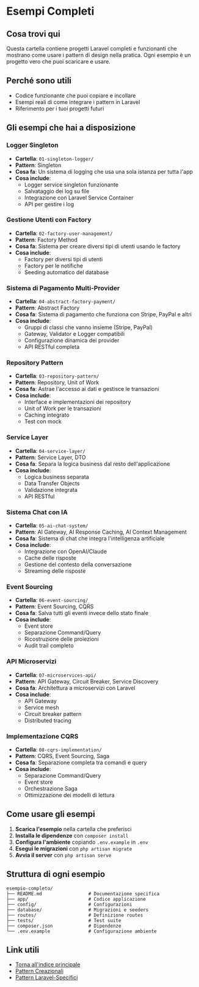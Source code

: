 # Esempi Completi

## Cosa trovi qui
Questa cartella contiene progetti Laravel completi e funzionanti che mostrano come usare i pattern di design nella pratica. Ogni esempio è un progetto vero che puoi scaricare e usare.

## Perché sono utili
- Codice funzionante che puoi copiare e incollare
- Esempi reali di come integrare i pattern in Laravel
- Riferimento per i tuoi progetti futuri

## Gli esempi che hai a disposizione

### Logger Singleton
- **Cartella**: `01-singleton-logger/`
- **Pattern**: Singleton
- **Cosa fa**: Un sistema di logging che usa una sola istanza per tutta l'app
- **Cosa include**: 
  - Logger service singleton funzionante
  - Salvataggio dei log su file
  - Integrazione con Laravel Service Container
  - API per gestire i log

### Gestione Utenti con Factory
- **Cartella**: `02-factory-user-management/`
- **Pattern**: Factory Method
- **Cosa fa**: Sistema per creare diversi tipi di utenti usando le factory
- **Cosa include**:
  - Factory per diversi tipi di utenti
  - Factory per le notifiche
  - Seeding automatico del database

### Sistema di Pagamento Multi-Provider
- **Cartella**: `04-abstract-factory-payment/`
- **Pattern**: Abstract Factory
- **Cosa fa**: Sistema di pagamento che funziona con Stripe, PayPal e altri
- **Cosa include**:
  - Gruppi di classi che vanno insieme (Stripe, PayPal)
  - Gateway, Validator e Logger compatibili
  - Configurazione dinamica dei provider
  - API RESTful completa

### Repository Pattern
- **Cartella**: `03-repository-pattern/`
- **Pattern**: Repository, Unit of Work
- **Cosa fa**: Astrae l'accesso ai dati e gestisce le transazioni
- **Cosa include**:
  - Interface e implementazioni dei repository
  - Unit of Work per le transazioni
  - Caching integrato
  - Test con mock

### Service Layer
- **Cartella**: `04-service-layer/`
- **Pattern**: Service Layer, DTO
- **Cosa fa**: Separa la logica business dal resto dell'applicazione
- **Cosa include**:
  - Logica business separata
  - Data Transfer Objects
  - Validazione integrata
  - API RESTful

### Sistema Chat con IA
- **Cartella**: `05-ai-chat-system/`
- **Pattern**: AI Gateway, AI Response Caching, AI Context Management
- **Cosa fa**: Sistema di chat che integra l'intelligenza artificiale
- **Cosa include**:
  - Integrazione con OpenAI/Claude
  - Cache delle risposte
  - Gestione del contesto della conversazione
  - Streaming delle risposte

### Event Sourcing
- **Cartella**: `06-event-sourcing/`
- **Pattern**: Event Sourcing, CQRS
- **Cosa fa**: Salva tutti gli eventi invece dello stato finale
- **Cosa include**:
  - Event store
  - Separazione Command/Query
  - Ricostruzione delle proiezioni
  - Audit trail completo

### API Microservizi
- **Cartella**: `07-microservices-api/`
- **Pattern**: API Gateway, Circuit Breaker, Service Discovery
- **Cosa fa**: Architettura a microservizi con Laravel
- **Cosa include**:
  - API Gateway
  - Service mesh
  - Circuit breaker pattern
  - Distributed tracing

### Implementazione CQRS
- **Cartella**: `08-cqrs-implementation/`
- **Pattern**: CQRS, Event Sourcing, Saga
- **Cosa fa**: Separazione completa tra comandi e query
- **Cosa include**:
  - Separazione Command/Query
  - Event store
  - Orchestrazione Saga
  - Ottimizzazione dei modelli di lettura

## Come usare gli esempi

1. **Scarica l'esempio** nella cartella che preferisci
2. **Installa le dipendenze** con `composer install`
3. **Configura l'ambiente** copiando `.env.example` in `.env`
4. **Esegui le migrazioni** con `php artisan migrate`
5. **Avvia il server** con `php artisan serve`

## Struttura di ogni esempio

```
esempio-completo/
├── README.md                 # Documentazione specifica
├── app/                      # Codice applicazione
├── config/                   # Configurazioni
├── database/                 # Migrazioni e seeders
├── routes/                   # Definizione routes
├── tests/                    # Test suite
├── composer.json             # Dipendenze
└── .env.example              # Configurazione ambiente
```

## Link utili
- [Torna all'indice principale](../README.md)
- [Pattern Creazionali](../01-pattern-creazionali/)
- [Pattern Laravel-Specifici](../05-pattern-laravel-specifici/)
